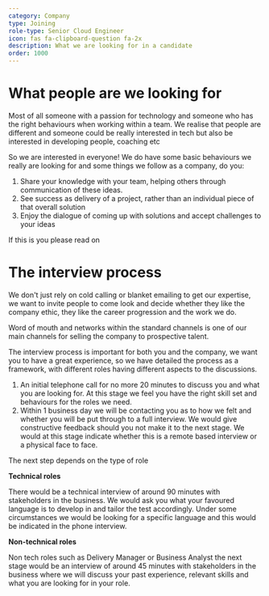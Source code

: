 ```yaml
---
category: Company
type: Joining
role-type: Senior Cloud Engineer
icon: fas fa-clipboard-question fa-2x
description: What we are looking for in a candidate
order: 1000
---
```


# What people are we looking for

Most of all someone with a passion for technology and someone who has the right behaviours when working within a team.
We realise that people are different and someone could be really interested in tech but also be interested in developing people, coaching etc

So we are interested in everyone! We do have some basic behaviours we really are looking for and some things we follow as a company, do you:

1. Share your knowledge with your team, helping others through communication of these ideas. 
2. See success as delivery of a project, rather than an individual piece of that overall solution
3. Enjoy the dialogue of coming up with solutions and accept challenges to your ideas

If this is you please read on

# The interview process

We don't just rely on cold calling or blanket emailing to get our expertise, we want to invite people to come look and decide whether they like the company ethic, they like the career progression and the work we do.

Word of mouth and networks within the standard channels is one of our main channels for selling the company to prospective talent.

The interview process is important for both you and the company, we want you to have a great experience, so we have detailed the process as a framework, with different roles having different aspects to the discussions.

1. An initial telephone call for no more 20 minutes to discuss you and what you are looking for. At this stage we feel you have the right skill set and behaviours for the roles we need.
2. Within 1 business day we will be contacting you as to how we felt and whether you will be put through to a full interview. We would give constructive feedback should you not make it to the next stage. We would at this stage indicate whether this is a remote based interview or a physical face to face.

The next step depends on the type of role

__Technical roles__

There would be a technical interview of around 90 minutes with stakeholders in the business. We would ask you what your favoured language is to develop in and tailor the test accordingly. Under some circumstances we would be looking for a specific language and this would be indicated in the phone interview. 

__Non-technical roles__

Non tech roles such as Delivery Manager or Business Analyst the next stage would be an interview of around 45 minutes with stakeholders in the business where we will discuss your past experience, relevant skills and what you are looking for in your role.
